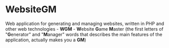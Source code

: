 # WebsiteGM
Web application for generating and managing websites, written in PHP and other web technologies - **WGM** - **W**ebsite **G**ame **M**aster (the first letters of "**G**enerator" and "**M**anager" words that describes the main features of the application, actually makes you a **GM**)


